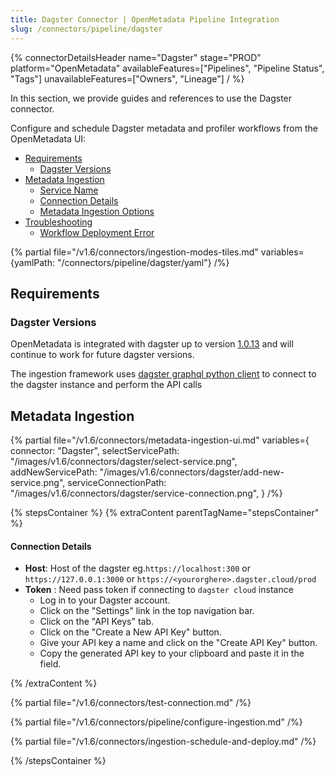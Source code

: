 ```yaml
---
title: Dagster Connector | OpenMetadata Pipeline Integration
slug: /connectors/pipeline/dagster
---
```


{% connectorDetailsHeader
name="Dagster"
stage="PROD"
platform="OpenMetadata"
availableFeatures=["Pipelines", "Pipeline Status", "Tags"]
unavailableFeatures=["Owners", "Lineage"]
/ %}


In this section, we provide guides and references to use the Dagster connector.

Configure and schedule Dagster metadata and profiler workflows from the OpenMetadata UI:

- [Requirements](#requirements)
  - [Dagster Versions](#dagster-versions)
- [Metadata Ingestion](#metadata-ingestion)
    - [Service Name](#service-name)
    - [Connection Details](#connection-details)
    - [Metadata Ingestion Options](#metadata-ingestion-options)
- [Troubleshooting](/connectors/pipeline/dagster/troubleshooting)
  - [Workflow Deployment Error](#workflow-deployment-error)

{% partial file="/v1.6/connectors/ingestion-modes-tiles.md" variables={yamlPath: "/connectors/pipeline/dagster/yaml"} /%}

## Requirements

### Dagster Versions

OpenMetadata is integrated with dagster up to version [1.0.13](https://docs.dagster.io/getting-started) and will continue to work for future dagster versions.

The ingestion framework uses [dagster graphql python client](https://docs.dagster.io/_apidocs/libraries/dagster-graphql#dagster_graphql.DagsterGraphQLClient) to connect to the dagster instance and perform the API calls

## Metadata Ingestion

{% partial 
  file="/v1.6/connectors/metadata-ingestion-ui.md" 
  variables={
    connector: "Dagster", 
    selectServicePath: "/images/v1.6/connectors/dagster/select-service.png",
    addNewServicePath: "/images/v1.6/connectors/dagster/add-new-service.png",
    serviceConnectionPath: "/images/v1.6/connectors/dagster/service-connection.png",
} 
/%}

{% stepsContainer %}
{% extraContent parentTagName="stepsContainer" %}

#### Connection Details

- **Host**: Host of the dagster eg.`https://localhost:300` or `https://127.0.0.1:3000` or `https://<yourorghere>.dagster.cloud/prod`
- **Token** : Need pass token if connecting to `dagster cloud` instance
  - Log in to your Dagster account.
  - Click on the "Settings" link in the top navigation bar.
  - Click on the "API Keys" tab.
  - Click on the "Create a New API Key" button.
  - Give your API key a name and click on the "Create API Key" button.
  - Copy the generated API key to your clipboard and paste it in the field.

{% /extraContent %}

{% partial file="/v1.6/connectors/test-connection.md" /%}

{% partial file="/v1.6/connectors/pipeline/configure-ingestion.md" /%}

{% partial file="/v1.6/connectors/ingestion-schedule-and-deploy.md" /%}

{% /stepsContainer %}
